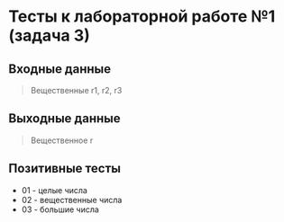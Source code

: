 # Тесты к лабораторной работе №1 (задача 3)

## Входные данные
> Вещественные r1, r2, r3

## Выходные данные
> Вещественное r

## Позитивные тесты
 - 01 - целые числа
 - 02 - вещественные числа
 - 03 - большие числа